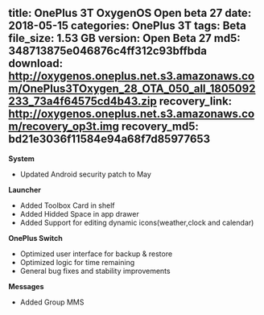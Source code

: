 title: OnePlus 3T OxygenOS Open beta 27
date: 2018-05-15
categories: OnePlus 3T
tags: Beta
file_size: 1.53 GB
version: Open Beta 27
md5: 348713875e046876c4ff312c93bffbda
download: http://oxygenos.oneplus.net.s3.amazonaws.com/OnePlus3TOxygen_28_OTA_050_all_1805092233_73a4f64575cd4b43.zip
recovery_link: http://oxygenos.oneplus.net.s3.amazonaws.com/recovery_op3t.img
recovery_md5: bd21e3036f11584e94a68f7d85977653
---
**System**
* Updated Android security patch to May

**Launcher**
* Added Toolbox Card in shelf
* Added Hidded Space in app drawer
* Added Support for editing dynamic icons(weather,clock and calendar)

**OnePlus Switch**
* Optimized user interface for backup & restore 
* Optimized logic for time remaining
* General bug fixes and stability improvements

**Messages**
* Added Group MMS
